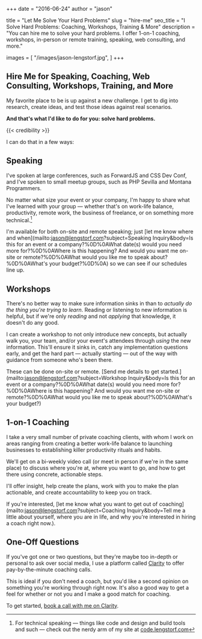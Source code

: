 +++
date = "2016-06-24"
author = "jason"

title = "Let Me Solve Your Hard Problems"
slug = "hire-me"
seo_title = "I Solve Hard Problems: Coaching, Workshops, Training & More"
description = "You can hire me to solve your hard problems. I offer 1-on-1 coaching, workshops, in-person or remote training, speaking, web consulting, and more."

images = [
  "/images/jason-lengstorf.jpg",
]
+++
## Hire Me for Speaking, Coaching, Web Consulting, Workshops, Training, and More

My favorite place to be is up against a new challenge. I get to dig into research, create ideas, and test those ideas against real scenarios.

**And that's what I'd like to do for you: solve hard problems.**

{{< credibility >}}

I can do that in a few ways:

## Speaking

I've spoken at large conferences, such as ForwardJS and CSS Dev Conf, and I've spoken to small meetup groups, such as PHP Sevilla and Montana Programmers.

No matter what size your event or your company, I'm happy to share what I've learned with your group — whether that's on work-life balance, productivity, remote work, the business of freelance, or on something more technical.[^code]

[^code]:
    For technical speaking — things like code and design and build tools and such — check out the nerdy arm of my site at [code.lengstorf.com](https://code.lengstorf.com/hire-me/)

I'm available for both on-site and remote speaking; just [let me know where and when](mailto:jason@lengstorf.com?subject=Speaking Inquiry&body=Is this for an event or a company?%0D%0AWhat date(s) would you need more for?%0D%0AWhere is this happening? And would you want me on-site or remote?%0D%0AWhat would you like me to speak about?%0D%0AWhat's your budget?%0D%0A) so we can see if our schedules line up.

## Workshops

There's no better way to make sure information sinks in than to _actually do the thing you're trying to learn_. Reading or listening to new information is helpful, but if we're only _reading_ and not _applying_ that knowledge, it doesn't do any good.

I can create a workshop to not only introduce new concepts, but actually walk you, your team, and/or your event's attendees through _using_ the new information. This'll ensure it sinks in, catch any implementation questions early, and get the hard part — actually starting — out of the way with guidance from someone who's been there.

These can be done on-site or remote. [Send me details to get started.](mailto:jason@lengstorf.com?subject=Workshop Inquiry&body=Is this for an event or a company?%0D%0AWhat date(s) would you need more for?%0D%0AWhere is this happening? And would you want me on-site or remote?%0D%0AWhat would you like me to speak about?%0D%0AWhat's your budget?)

## 1-on-1 Coaching

I take a very small number of private coaching clients, with whom I work on areas ranging from creating a better work-life balance to launching businesses to establishing killer productivity rituals and habits.

We'll get on a bi-weekly video call (or meet in person if we're in the same place) to discuss where you're at, where you want to go, and how to get there using concrete, actionable steps.

I'll offer insight, help create the plans, work with you to make the plan actionable, and create accountability to keep you on track.

If you're interested, [let me know what you want to get out of coaching](mailto:jason@lengstorf.com?subject=Coaching Inquiry&body=Tell me a little about yourself, where you are in life, and why you're interested in hiring a coach right now.).

## One-Off Questions

If you've got one or two questions, but they're maybe too in-depth or personal to ask over social media, I use a platform called [Clarity](https://clarity.fm/jlengstorf) to offer pay-by-the-minute coaching calls.

This is ideal if you don't need a coach, but you'd like a second opinion on something you're working through right now. It's also a good way to get a feel for whether or not you and I make a good match for coaching.

To get started, [book a call with me on Clarity](https://clarity.fm/jlengstorf).
